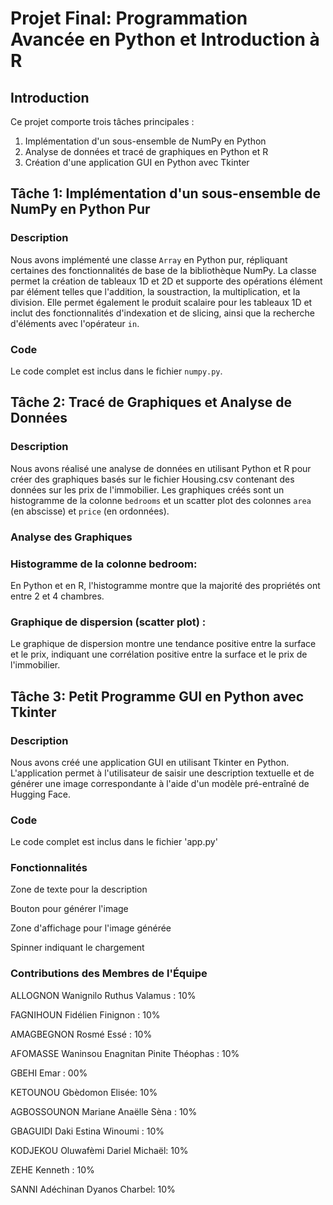 # Projet Final: Programmation Avancée en Python et Introduction à R

## Introduction
Ce projet comporte trois tâches principales : 
1. Implémentation d'un sous-ensemble de NumPy en Python
2. Analyse de données et tracé de graphiques en Python et R
3. Création d'une application GUI en Python avec Tkinter

## Tâche 1: Implémentation d'un sous-ensemble de NumPy en Python Pur

### Description
Nous avons implémenté une classe `Array` en Python pur, répliquant certaines des fonctionnalités de base de la bibliothèque NumPy. La classe permet la création de tableaux 1D et 2D et supporte des opérations élément par élément telles que l'addition, la soustraction, la multiplication, et la division. Elle permet également le produit scalaire pour les tableaux 1D et inclut des fonctionnalités d'indexation et de slicing, ainsi que la recherche d'éléments avec l'opérateur `in`.

### Code
Le code complet est inclus dans le fichier `numpy.py`.

## Tâche 2: Tracé de Graphiques et Analyse de Données

### Description
Nous avons réalisé une analyse de données en utilisant Python et R pour créer des graphiques basés sur le fichier Housing.csv contenant des données sur les prix de l'immobilier. Les graphiques créés sont un histogramme de la colonne `bedrooms` et un scatter plot des colonnes `area` (en abscisse) et `price` (en ordonnées).

### Analyse des Graphiques

### Histogramme de la colonne bedroom:

En Python et en R, l'histogramme montre que la majorité des propriétés ont entre 2 et 4 chambres.

### Graphique de dispersion (scatter plot) :

Le graphique de dispersion montre une tendance positive entre la surface et le prix, indiquant une corrélation positive entre la surface et le prix de l'immobilier.


## Tâche 3: Petit Programme GUI en Python avec Tkinter
### Description
Nous avons créé une application GUI en utilisant Tkinter en Python. L'application permet à l'utilisateur de saisir une description textuelle et de générer une image correspondante à l'aide d'un modèle pré-entraîné de Hugging Face.

### Code
Le code complet est inclus dans le fichier 'app.py'

### Fonctionnalités
Zone de texte pour la description

Bouton pour générer l'image

Zone d'affichage pour l'image générée

Spinner indiquant le chargement



### Contributions des Membres de l'Équipe

ALLOGNON Wanignilo Ruthus Valamus : 10%

FAGNIHOUN Fidélien Finignon :  10%

AMAGBEGNON Rosmé Essé : 10%

AFOMASSE Waninsou Enagnitan Pinite Théophas : 10%

GBEHI  Emar : 00%

KETOUNOU Gbèdomon Elisée: 10%

AGBOSSOUNON Mariane Anaëlle Sèna : 10%

GBAGUIDI Daki Estina Winoumi : 10%

KODJEKOU Oluwafèmi Dariel Michaël: 10%

ZEHE Kenneth : 10%

SANNI Adéchinan Dyanos Charbel: 10%
